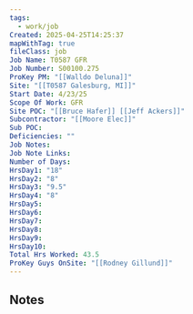 ```yaml
---
tags:
  - work/job
Created: 2025-04-25T14:25:37
mapWithTag: true
fileClass: job
Job Name: T0587 GFR
Job Number: S00100.275
ProKey PM: "[[Walldo Deluna]]"
Site: "[[T0587 Galesburg, MI]]"
Start Date: 4/23/25
Scope Of Work: GFR
Site POC: "[[Bruce Hafer]] [[Jeff Ackers]]"
Subcontractor: "[[Moore Elec]]"
Sub POC: 
Deficiencies: ""
Job Notes: 
Job Note Links: 
Number of Days: 
HrsDay1: "18"
HrsDay2: "8"
HrsDay3: "9.5"
HrsDay4: "8"
HrsDay5: 
HrsDay6: 
HrsDay7: 
HrsDay8: 
HrsDay9: 
HrsDay10: 
Total Hrs Worked: 43.5
ProKey Guys OnSite: "[[Rodney Gillund]]"
---
```

## Notes